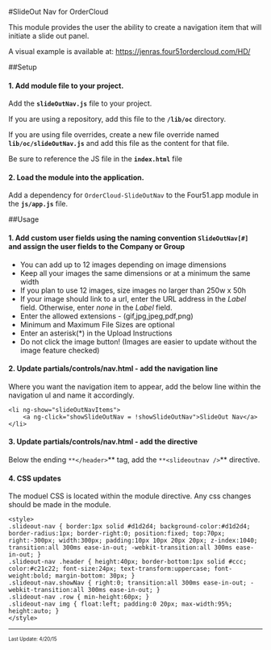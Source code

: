 #SlideOut Nav for OrderCloud 

This module provides the user the ability to create a navigation item that will initiate a slide out panel.

A visual example is available at: https://jenras.four51ordercloud.com/HD/

##Setup
#### 1. Add module file to your project.

Add the **`slideOutNav.js`** file to your project.

If you are using a repository, add this file to the **`/lib/oc`** directory.

If you are using file overrides, create a new file override named **`lib/oc/slideOutNav.js`** and add this file as the content for that file.

Be sure to reference the JS file in the **`index.html`** file

#### 2. Load the module into the application.

Add a dependency for `OrderCloud-SlideOutNav` to the Four51.app module in the **`js/app.js`** file.

##Usage
#### 1. Add custom user fields using the naming convention **`SlideOutNav[#]`** and assign the user fields to the Company or Group

* You can add up to 12 images depending on image dimensions
* Keep all your images the same dimensions or at a minimum the same width
* If you plan to use 12 images, size images no larger than 250w x 50h
* If your image should link to a url, enter the URL address in the _Label_ field. Otherwise, enter _none_ in the _Label_ field. 
* Enter the allowed extensions - (gif,jpg,jpeg,pdf,png)
* Minimum and Maximum File Sizes are optional
* Enter an asterisk(*) in the Upload Instructions 
* Do not click the image button! (Images are easier to update without the image feature checked) 

#### 2. Update partials/controls/nav.html - add the navigation line 
Where you want the navigation item to appear, add the below line within the navigation ul and name it accordingly. 
```
<li ng-show="slideOutNavItems">
    <a ng-click="showSlideOutNav = !showSlideOutNav">SlideOut Nav</a>
</li>
```

#### 3. Update partials/controls/nav.html - add the directive
Below the ending `**</header>`** tag, add the `**<slideoutnav />`** directive. 

#### 4. CSS updates
The moduel CSS is located within the module directive. Any css changes should be made in the module. 

```
<style>
.slideout-nav { border:1px solid #d1d2d4; background-color:#d1d2d4; border-radius:1px; border-right:0; position:fixed; top:70px; right:-300px; width:300px; padding:10px 10px 20px 20px; z-index:1040; transition:all 300ms ease-in-out; -webkit-transition:all 300ms ease-in-out; }
.slideout-nav .header { height:40px; border-bottom:1px solid #ccc; color:#c21c22; font-size:24px; text-transform:uppercase; font-weight:bold; margin-bottom: 30px; }
.slideout-nav.showNav { right:0; transition:all 300ms ease-in-out; -webkit-transition:all 300ms ease-in-out; }
.slideout-nav .row { min-height:60px; }
.slideout-nav img { float:left; padding:0 20px; max-width:95%; height:auto; }
</style>
```
---
<sub><sup>Last Update: 4/20/15</sup></sub>
